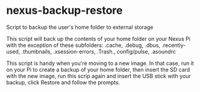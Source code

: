 # nexus-backup-restore
 Script to backup the user's home folder to external storage
 
 This script will back up the contents of your home folder on your Nexus Pi with the exception of these subfolders: .cache, .debug, .dbus, .recently-used, .thumbnails, .xsession-errors, .Trash., config/pulse, .asoundrc
 
This script is handy when you're moving to a new image. In that case, run it on your Pi to create a backup of your home folder, then insert the SD card with the new image, run this scrip again and insert the USB stick with your backup, click Restore and follow the prompts.




